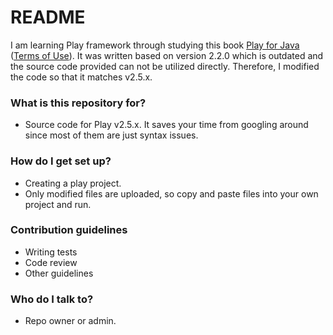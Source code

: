# README #

I am learning Play framework through studying this book [Play for Java](https://www.manning.com/books/play-for-java) ([Terms of Use](https://www.manning.com/terms-of-use)). It was written based on version 2.2.0 which is outdated and the source code provided can not be utilized directly. Therefore, I modified the code so that it matches v2.5.x.

### What is this repository for? ###

* Source code for Play v2.5.x. It saves your time from googling around since most of them are just syntax issues.

### How do I get set up? ###

* Creating a play project.
* Only modified files are uploaded, so copy and paste files into your own project and run.


### Contribution guidelines ###

* Writing tests
* Code review
* Other guidelines

### Who do I talk to? ###

* Repo owner or admin.
